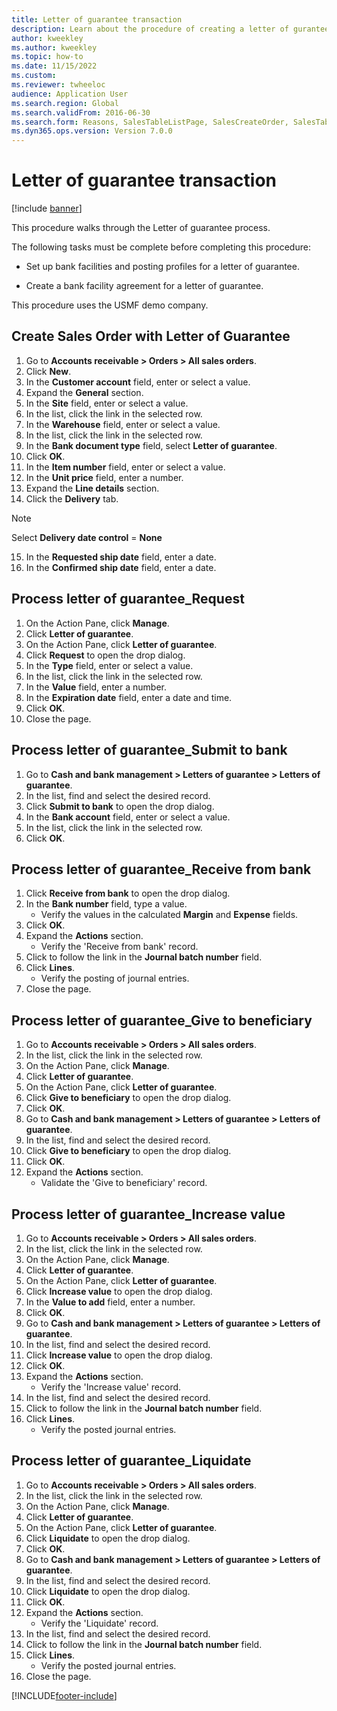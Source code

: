 ```yaml
--- 
title: Letter of guarantee transaction
description: Learn about the procedure of creating a letter of gurantee transaction, including a step-by-step process of creating sales orders with a letter of guarantee.
author: kweekley
ms.author: kweekley
ms.topic: how-to
ms.date: 11/15/2022
ms.custom:
ms.reviewer: twheeloc
audience: Application User
ms.search.region: Global
ms.search.validFrom: 2016-06-30
ms.search.form: Reasons, SalesTableListPage, SalesCreateOrder, SalesTable, BankLGRequestForm, BankLGRequestFormRequest, BankLGGuarantee, BankLGFormSubmitToBank, BankDocumentAgreementLineLookup, BankLGFormReceiveFromBank, LedgerJournalTable, LedgerJournalTransDaily, BankLGRequestFormGiveToBeneficiary, BankLGFormGiveToBeneficiary, BankLGRequestFormIncreaseValue, BankLGFormIncreaseValue, BankLGRequestFormLiquidate, BankLGFormLiquidate
ms.dyn365.ops.version: Version 7.0.0 
---
```


# Letter of guarantee transaction

[!include [banner](../../includes/banner.md)]

This procedure walks through the Letter of guarantee process.



The following tasks must be complete before completing this procedure:

- Set up bank facilities and posting profiles for a letter of guarantee.

- Create a bank facility agreement for a letter of guarantee.



This procedure uses the USMF demo company.


## Create Sales Order with Letter of Guarantee
1. Go to **Accounts receivable > Orders > All sales orders**.
2. Click **New**.
3. In the **Customer account** field, enter or select a value.
4. Expand the **General** section.
5. In the **Site** field, enter or select a value.
6. In the list, click the link in the selected row.
7. In the **Warehouse** field, enter or select a value.
8. In the list, click the link in the selected row.
9. In the **Bank document type** field, select **Letter of guarantee**.
10. Click **OK**.
11. In the **Item number** field, enter or select a value.
12. In the **Unit price** field, enter a number.
13. Expand the **Line details** section.
14. Click the **Delivery** tab.

>[!Note] 
>Select **Delivery date control** = **None**  

15. In the **Requested ship date** field, enter a date.
16. In the **Confirmed ship date** field, enter a date.

## Process letter of guarantee_Request
1. On the Action Pane, click **Manage**.
2. Click **Letter of guarantee**.
3. On the Action Pane, click **Letter of guarantee**.
4. Click **Request** to open the drop dialog.
5. In the **Type** field, enter or select a value.
6. In the list, click the link in the selected row.
7. In the **Value** field, enter a number.
8. In the **Expiration date** field, enter a date and time.
9. Click **OK**.
10. Close the page.

## Process letter of guarantee_Submit to bank
1. Go to **Cash and bank management > Letters of guarantee > Letters of guarantee**.
2. In the list, find and select the desired record.
3. Click **Submit to bank** to open the drop dialog.
4. In the **Bank account** field, enter or select a value.
5. In the list, click the link in the selected row.
6. Click **OK**.

## Process letter of guarantee_Receive from bank
1. Click **Receive from bank** to open the drop dialog.
2. In the **Bank number** field, type a value.
    * Verify the values in the calculated **Margin** and **Expense** fields.  
3. Click **OK**.
4. Expand the **Actions** section.
    * Verify the 'Receive from bank' record.  
5. Click to follow the link in the **Journal batch number** field.
6. Click **Lines**.
    * Verify the posting of journal entries.  
7. Close the page.

## Process letter of guarantee_Give to beneficiary
1. Go to **Accounts receivable > Orders > All sales orders**.
2. In the list, click the link in the selected row.
3. On the Action Pane, click **Manage**.
4. Click **Letter of guarantee**.
5. On the Action Pane, click **Letter of guarantee**.
6. Click **Give to beneficiary** to open the drop dialog.
7. Click **OK**.
8. Go to **Cash and bank management > Letters of guarantee > Letters of guarantee**.
9. In the list, find and select the desired record.
10. Click **Give to beneficiary** to open the drop dialog.
11. Click **OK**.
12. Expand the **Actions** section.
    * Validate the 'Give to beneficiary' record.  

## Process letter of guarantee_Increase value
1. Go to **Accounts receivable > Orders > All sales orders**.
2. In the list, click the link in the selected row.
3. On the Action Pane, click **Manage**.
4. Click **Letter of guarantee**.
5. On the Action Pane, click **Letter of guarantee**.
6. Click **Increase value** to open the drop dialog.
7. In the **Value to add** field, enter a number.
8. Click **OK**.
9. Go to **Cash and bank management > Letters of guarantee > Letters of guarantee**.
10. In the list, find and select the desired record.
11. Click **Increase value** to open the drop dialog.
12. Click **OK**.
13. Expand the **Actions** section.
    * Verify the 'Increase value' record.  
14. In the list, find and select the desired record.
15. Click to follow the link in the **Journal batch number** field.
16. Click **Lines**.
    * Verify the posted journal entries.  

## Process letter of guarantee_Liquidate
1. Go to **Accounts receivable > Orders > All sales orders**.
2. In the list, click the link in the selected row.
3. On the Action Pane, click **Manage**.
4. Click **Letter of guarantee**.
5. On the Action Pane, click **Letter of guarantee**.
6. Click **Liquidate** to open the drop dialog.
7. Click **OK**.
8. Go to **Cash and bank management > Letters of guarantee > Letters of guarantee**.
9. In the list, find and select the desired record.
10. Click **Liquidate** to open the drop dialog.
11. Click **OK**.
12. Expand the **Actions** section.
    * Verify the 'Liquidate' record.  
13. In the list, find and select the desired record.
14. Click to follow the link in the **Journal batch number** field.
15. Click **Lines**.
    * Verify the posted journal entries.  
16. Close the page.



[!INCLUDE[footer-include](../../../includes/footer-banner.md)]
